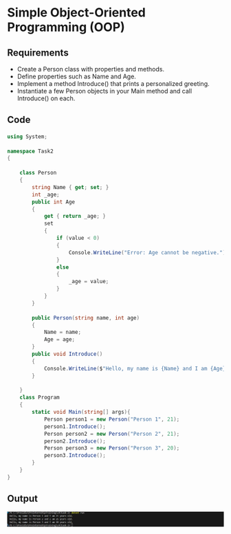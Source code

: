 # Simple Object-Oriented Programming (OOP)

## Requirements
- Create a Person class with properties and methods.
- Define properties such as Name and Age.
- Implement a method Introduce() that prints a personalized greeting.
- Instantiate a few Person objects in your Main method and call Introduce() on each.

## Code

```c#
using System;

namespace Task2
{

    class Person
    {
        string Name { get; set; }
        int _age;
        public int Age
        {
            get { return _age; }
            set
            {
                if (value < 0)
                {
                    Console.WriteLine("Error: Age cannot be negative.");
                }
                else
                {
                    _age = value;
                }
            }
        }

        public Person(string name, int age)
        {
            Name = name;
            Age = age;
        }
        public void Introduce()
        {
            Console.WriteLine($"Hello, my name is {Name} and I am {Age} years old.");
        }

    }
    class Program
    {
        static void Main(string[] args){
            Person person1 = new Person("Person 1", 21);
            person1.Introduce();
            Person person2 = new Person("Person 2", 21);
            person2.Introduce();
            Person person3 = new Person("Person 3", 20);
            person3.Introduce();
        }
    }
}
```

## Output
![Demo](./output/1.png)